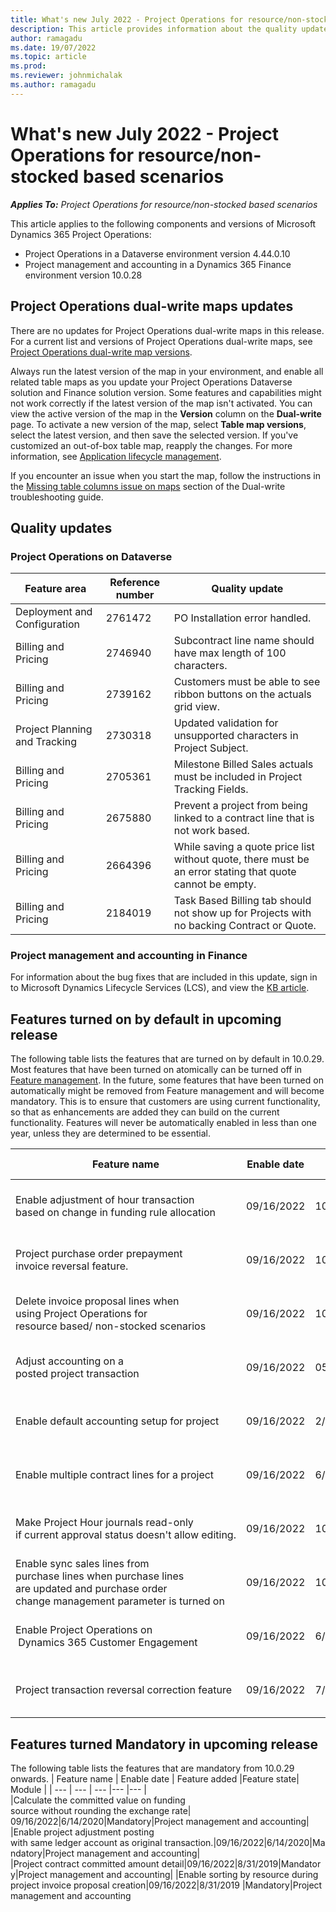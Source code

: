 ```yaml
---
title: What's new July 2022 - Project Operations for resource/non-stocked based scenarios
description: This article provides information about the quality updates that are available in the July 2022 release of Microsoft Dynamics 365 Project Operations for resource/non-stocked based scenarios.
author: ramagadu
ms.date: 19/07/2022
ms.topic: article
ms.prod:
ms.reviewer: johnmichalak 
ms.author: ramagadu
---
```


# What's new July 2022 - Project Operations for resource/non-stocked based scenarios

_**Applies To:** Project Operations for resource/non-stocked based scenarios_

This article applies to the following components and versions of Microsoft Dynamics 365 Project Operations:

- Project Operations in a Dataverse environment version 4.44.0.10
- Project management and accounting in a Dynamics 365 Finance environment version 10.0.28

## Project Operations dual-write maps updates

There are no updates for Project Operations dual-write maps in this release. For a current list and versions of Project Operations dual-write maps, see [Project Operations dual-write map versions](../environment/resource-dual-write-maps.md).

Always run the latest version of the map in your environment, and enable all related table maps as you update your Project Operations Dataverse solution and Finance solution version. Some features and capabilities might not work correctly if the latest version of the map isn't activated. You can view the active version of the map in the **Version** column on the **Dual-write** page. To activate a new version of the map, select **Table map versions**, select the latest version, and then save the selected version. If you've customized an out-of-box table map, reapply the changes. For more information, see [Application lifecycle management](/dynamics365/fin-ops-core/dev-itpro/data-entities/dual-write/app-lifecycle-management).

If you encounter an issue when you start the map, follow the instructions in the [Missing table columns issue on maps](/dynamics365/fin-ops-core/dev-itpro/data-entities/dual-write/dual-write-troubleshooting-finops-upgrades#missing-table-columns-issue-on-maps) section of the Dual-write troubleshooting guide.

## Quality updates

### Project Operations on Dataverse

| Feature area | Reference number | Quality update |
| --- | --- | --- |
| Deployment and Configuration | 2761472 | PO Installation error handled. |
| Billing and Pricing |2746940 | Subcontract line name should have max length of 100 characters.|
| Billing and Pricing |2739162 | Customers must be able to see ribbon buttons on the actuals grid view. |
| Project Planning and Tracking | 2730318 |Updated validation for unsupported characters in Project Subject. |
| Billing and Pricing |2705361 | Milestone Billed Sales actuals must  be included in Project Tracking Fields. |
| Billing and Pricing |2675880 | Prevent a project from being linked to a contract line that is not work based. |
| Billing and Pricing |2664396 | While saving a quote price list without quote, there must be an error stating that quote cannot be empty. |
| Billing and Pricing |2184019 | Task Based Billing tab should not show up for Projects with no backing Contract or Quote. |

### Project management and accounting in Finance

For information about the bug fixes that are included in this update, sign in to Microsoft Dynamics Lifecycle Services (LCS), and view the [KB article](https://fix.lcs.dynamics.com/Issue/Details?bugId=694438).

## Features turned on by default in upcoming release

The following table lists the features that are turned on by default in 10.0.29. Most features that have been turned on atomically can be turned off in [Feature management](https://docs.microsoft.com/en-us/dynamics365/fin-ops-core/fin-ops/get-started/feature-management/feature-management-overview). In the future, some features that have been turned on automatically might be removed from Feature management and will become mandatory. This is to ensure that customers are using current functionality, so that as enhancements are added they can build on the current functionality. Features will never be automatically enabled in less than one year, unless they are determined to be essential.

| Feature name | Enable date | Feature added |Feature state| Module |
| --- | --- | --- |--- |--- |
|Enable adjustment of hour transaction </br>based on change in funding rule allocation | 09/16/2022 | 10/07/2020| On by default | Project management and accounting|
|Project purchase order prepayment </br>invoice reversal feature.|09/16/2022 |10/06/2021|On by default|Project management and accounting|
|Delete invoice proposal lines when </br>using Project Operations for </br>resource based/ non-stocked scenarios|09/16/2022|10/06/2021|On by default|Project management and accounting|
|Adjust accounting on a </br>posted project transaction|09/16/2022 |05/10/2020|On by default|Project management and accounting|
|Enable default accounting setup for project|09/16/2022|2/19/2020|On by default|Project management and accounting|
|Enable multiple contract lines for a project|09/16/2022|6/29/2020|On by default|Project management and accounting|
|Make Project Hour journals read-only </br>if current approval status doesn't allow editing.|09/16/2022 |10/06/2021|On by default|Project management and accounting|
|Enable sync sales lines from</br>purchase lines when purchase lines</br>are updated and purchase order</br>change management parameter is turned on|09/16/2022|10/07/2020|On by default|Project management and accounting|
|Enable Project Operations on</br> Dynamics 365 Customer Engagement|09/16/2022 |6/29/2020|On by default|Project management and accounting|
|Project transaction reversal correction feature|09/16/2022|7/13/2020|On by default|Project management and accounting|

## Features turned Mandatory in upcoming release

The following table lists the features that are mandatory from 10.0.29 onwards.
| Feature name | Enable date | Feature added |Feature state| Module |
| --- | --- | --- |--- |--- |
|Calculate the committed value on funding </br>source without rounding the exchange rate| 09/16/2022|6/14/2020|Mandatory|Project management and accounting|
|Enable project adjustment posting </br>with same ledger account as original transaction.|09/16/2022|6/14/2020|Mandatory|Project management and accounting|
|Project contract committed amount detail|09/16/2022|8/31/2019|Mandatory|Project management and accounting|
|Enable sorting by resource during </br>project invoice proposal creation|09/16/2022|8/31/2019 |Mandatory|Project management and accounting
